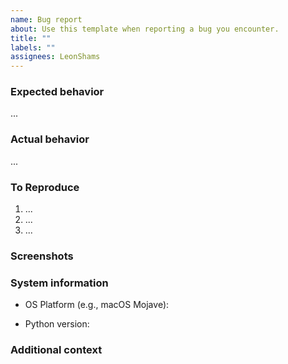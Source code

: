 ```yaml
---
name: Bug report
about: Use this template when reporting a bug you encounter.
title: ""
labels: ""
assignees: LeonShams
---
```


### Expected behavior

<!-- What should have happened? -->

...

### Actual behavior

<!-- What actually happened? -->

...

### To Reproduce

<!-- Steps to reproduce the behavior. -->

1. ...
2. ...
3. ...

### Screenshots

<!-- If applicable, add screenshots to help explain your problem. -->

### System information

- OS Platform (e.g., macOS Mojave):

<!-- Check with `python3 --version` -->

- Python version:

### Additional context

<!-- Anything else? (optional) -->
